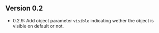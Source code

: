 ## Version 0.2
 - 0.2.9: Add object parameter `visible` indicating wether the object is visible on default or not.
 